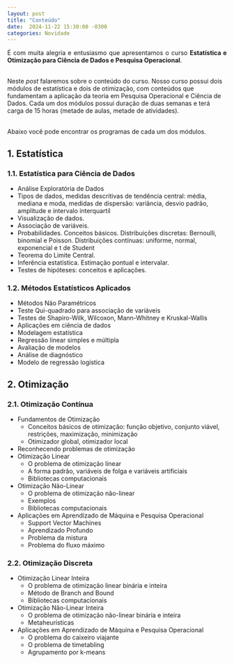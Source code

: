 ```yaml
---
layout: post
title: "Conteúdo"
date:  2024-11-22 15:30:00 -0300
categories: Novidade
---
```


<p style='text-align: justify;text-justify: inter-word;'>
É com muita alegria e entusiasmo que apresentamos o curso <strong>Estatística e Otimização para Ciência de Dados e Pesquisa Operacional</strong>.<br><br>

Neste <i>post</i> falaremos sobre o conteúdo do curso. Nosso curso possui dois módulos de estatística e dois de otimização, com conteúdos que fundamentam a aplicação da teoria em Pesquisa Operacional e Ciência de Dados. Cada um dos módulos possui duração de duas semanas e terá carga de 15 horas (metade de aulas, metade de atividades).<br><br>

Abaixo você pode encontrar os programas de cada um dos módulos.
</p>

<h2>1. Estatística</h2>

<h3>1.1. Estatística para Ciência de Dados</h3>
<p style='text-align: justify;text-justify: inter-word;'>
    <ul>
        <li>Análise Exploratória de Dados</li>
        <li>Tipos de dados, medidas descritivas de tendência central: média, mediana e moda, medidas de dispersão: variância, desvio padrão, amplitude e intervalo interquartil</li>
        <li>Visualização de dados.</li>
        <li>Associação de variáveis.</li>
        <li>Probabilidades. Conceitos básicos. Distribuições discretas: Bernoulli, binomial e Poisson. Distribuições contínuas: uniforme, normal, exponencial e t de Student</li>
        <li>Teorema do Limite Central.</li>
        <li>Inferência estatística. Estimação pontual e intervalar.</li>
        <li>Testes de hipóteses: conceitos e aplicações.</li>
    </ul>
</p>

<h3>1.2. Métodos Estatísticos Aplicados</h3>
<p style='text-align: justify;text-justify: inter-word;'>
    <ul>
        <li>Métodos Não Paramétricos</li>
        <li>Teste Qui-quadrado para associação de variáveis</li>
        <li>Testes de Shapiro-Wilk, Wilcoxon, Mann-Whitney e Kruskal-Wallis</li>
        <li>Aplicações em ciência de dados</li>
        <li>Modelagem estatística</li>
        <li>Regressão linear simples e múltipla</li>
        <li>Avaliação de modelos</li>
        <li>Análise de diagnóstico</li>
        <li>Modelo de regressão logística</li>
    </ul>
</p>

<h2>2. Otimização</h2>

<h3>2.1. Otimização Contínua</h3>
<p style='text-align: justify;text-justify: inter-word;'>
    <ul>
        <li>
            Fundamentos de Otimização
            <ul>
            <li>Conceitos básicos de otimização: função objetivo, conjunto viável, restrições, maximização, minimização</li>
            <li>Otimizador global, otimizador local</li>
            </ul>
        </li>
        <li>Reconhecendo problemas de otimização</li>
        <li>
            Otimização Linear
            <ul>
                <li>O problema de otimização linear</li>
                <li>A forma padrão, variáveis de folga e variáveis artificiais</li>
                <li>Bibliotecas computacionais</li>
            </ul>
        </li>
        <li>
            Otimização Não-Linear
            <ul>
                <li>O problema de otimização não-linear</li>
                <li>Exemplos</li>
                <li>Bibliotecas computacionais</li>
            </ul>
        </li>
        <li>
            Aplicações em Aprendizado de Máquina e Pesquisa Operacional
            <ul>
                <li>Support Vector Machines</li>
                <li>Aprendizado Profundo</li>
                <li>Problema da mistura</li>
                <li>Problema do fluxo máximo</li>
            </ul>
        </li>
    </ul>
</p>

<h3>2.2. Otimização Discreta</h3>
<p style='text-align: justify;text-justify: inter-word;'>
    <ul>
        <li>
            Otimização Linear Inteira
            <ul>
                <li>O problema de otimização linear binária e inteira</li>
                <li>Método de Branch and Bound</li>
                <li>Bibliotecas computacionais</li>
            </ul>
        </li>
        <li>
            Otimização Não-Linear Inteira
            <ul>
                <li>O problema de otimização não-linear binária e inteira</li>
                <li>Metaheurísticas</li>
            </ul>
        </li>
        <li>
            Aplicações em Aprendizado de Máquina e Pesquisa Operacional
            <ul>
                <li>O problema do caixeiro viajante</li>
                <li>O problema de timetabling</li>
                <li>Agrupamento por k-means</li>
            </ul>
        </li>
    </ul>
</p>
